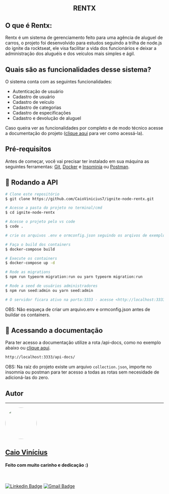 <h2 align="center"> 
	RENTX 
</h2>

## O que é Rentx:

Rentx é um sistema de gerenciamento feito para uma agência de aluguel de carros, o projeto foi desenvolvido para estudos seguindo a trilha de node.js do ignite da rocktseat, ele visa facilitar a vida dos funcionários e deixar a administração dos aluguéis e dos veículos mais simples e ágil.

## Quais são as funcionalidades desse sistema?

O sistema conta com as seguintes funcionalidades:
- Autenticação de usuário
- Cadastro de usuário
- Cadastro de veículo
- Cadastro de categorias
- Cadastro de especificações
- Cadastro e devolução de aluguel

Caso queira ver as funcionalidades por completo e de modo técnico acesse a documentação do projeto ([clique aqui](#docs) para ver como acessá-la).

## Pré-requisitos
Antes de começar, você vai precisar ter instalado em sua máquina as seguintes ferramentas:
[Git](https://git-scm.com/downloads), [Docker](https://www.docker.com/get-started/) e [Insominia](https://insomnia.rest/download) ou [Postman](https://www.postman.com/downloads/).

## 🎲 Rodando a API

```bash
# Clone este repositório
$ git clone https://github.com/CaioVinicius7/ignite-node-rentx.git

# Acesse a pasta do projeto no terminal/cmd
$ cd ignite-node-rentx

# Acesse o projeto pelo vs code 
$ code .

# crie os arquivos .env e ormconfig.json seguindo os arqivos de exemplo

# Faça o build dos containers
$ docker-compose build

# Execute os containers
$ docker-compose up -d

# Rode as migrations
$ npm run typeorm migration:run ou yarn typeorm migration:run

# Rode a seed de usuários administradores
$ npm run seed:admin ou yarn seed:admin

# O servidor ficara ativo na porta:3333 - acesse <http://localhost:3333>
```

OBS: Não esqueça de criar um arquivo.env e ormconfig.json antes de buildar os containers.

<div id="docs"> </div>

## 📜 Acessando a documentação
Para ter acesso a documentação utilize a rota /api-docs, como no exemplo abaixo ou [clique aqui](http://localhost:3333/api-docs/).
```bash
http://localhost:3333/api-docs/
```

OBS: Na raiz do projeto existe um arquivo ```collection.json```, importe no insomnia ou postman para ter acesso a todas as rotas sem necesidade de adicioná-las do zero.

## Autor
---

<a href="https://www.facebook.com/caio.pereira.94695">
 <img style="border-radius: 50%;" src="https://avatars.githubusercontent.com/u/62827681?s=400&u=f0b18831e6690a901f956d637933b9ee2dca3104&v=4" width="100px;" alt=""/>
 <br>
 <h2><b>Caio Vinícius</b></h2></a>

<h4> Feito com muito carinho e dedicação :) </h4>

<br>

[![Linkedin Badge](https://img.shields.io/badge/-caio%20pereira-blue?style=flat-square&logo=Linkedin&logoColor=white&link=https://www.linkedin.com/in/tgmarinho/)](https://www.linkedin.com/in/caio-pereira-87a761200) 
[![Gmail Badge](https://img.shields.io/badge/-caio1525pereira@gmail.com-c14438?style=flat-square&logo=Gmail&logoColor=white&link=mailto:caio1525pereira@gmail.com)](mailto:caio1525pereira@gmail.com)